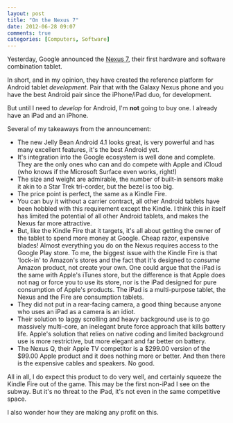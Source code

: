 ```yaml
---
layout: post
title: "On the Nexus 7"
date: 2012-06-28 09:07
comments: true
categories: [Computers, Software]
---
```


Yesterday, Google announced the [Nexus 7](http://www.google.com/nexus/#/7), their first hardware and software combination tablet.

In short, and in my opinion, they have created the reference platform for Android tablet *development*. Pair that with the Galaxy Nexus phone and you have the best Android pair since the iPhone/iPad duo, for development.

But until I need to *develop* for Android, I'm **not** going to buy one. I already have an iPad and an iPhone.

Several of my takeaways from the announcement:

* The new Jelly Bean Android 4.1 looks great, is very powerful and has many excellent features, it's the best Android yet.
* It's integration into the Google ecosystem is well done and complete. They are the only ones who can and do compete with Apple and iCloud (who knows if the Microsoft Surface even works, right!)
* The size and weight are admirable, the number of built-in sensors make it akin to a Star Trek tri-corder, but the bezel is too big.
* The price point is perfect, the same as a Kindle Fire.
* You can buy it without a carrier contract, all other Android tablets have been hobbled with this requirement except the Kindle. I think this in itself has limited the potential of all other Android tablets, and makes the Nexus far more attractive.
* But, like the Kindle Fire that it targets, it's all about getting the owner of the tablet to spend more money at Google. Cheap razor, expensive blades! Almost everything you do on the Nexus requires access to the Google Play store. To me, the biggest issue with the Kindle Fire is that 'lock-in' to Amazon's stores and the fact that it's designed to *consume* Amazon product, not create your own. One could argue that the iPad is the same with Apple's iTunes store, but the difference is that Apple does not nag or force you to use its store, nor is the iPad designed for pure consumption of Apple's products. The iPad is a multi-purpose tablet, the Nexus and the Fire are consumption tablets.
* They did not put in a rear-facing camera, a good thing because anyone who uses an iPad as a camera is an idiot.
* Their solution to laggy scrolling and heavy background use is to go massively multi-core, an inelegant brute force approach that kills battery life. Apple's solution that relies on native coding and limited background use is more restrictive, but more elegant and far better on battery.
* The Nexus Q, their Apple TV competitor is a $299.00 version of the $99.00 Apple product and it does nothing more or better. And then there is the expensive cables and speakers. No good.

All in all, I do expect this product to do very well, and certainly squeeze the Kindle Fire out of the game. This may be the first non-iPad I see on the subway. But it's no threat to the iPad, it's not even in the same competitive space.

I also wonder how they are making any profit on this.
